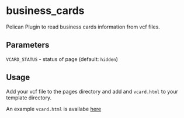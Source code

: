 # business_cards
Pelican Plugin to read business cards information from vcf files.

## Parameters

`VCARD_STATUS` - status of page (default: `hidden`)
## Usage
Add your vcf file to the pages directory and add and `vcard.html` to your template directory.

An example `vcard.html` is availabe [here](vcard.html)
